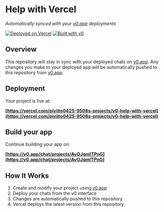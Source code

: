 # Help with Vercel

*Automatically synced with your [v0.app](https://v0.app) deployments*

[![Deployed on Vercel](https://img.shields.io/badge/Deployed%20on-Vercel-black?style=for-the-badge&logo=vercel)](https://vercel.com/piviito0425-9508s-projects/v0-help-with-vercel)
[![Built with v0](https://img.shields.io/badge/Built%20with-v0.app-black?style=for-the-badge)](https://v0.app/chat/projects/AvOJqmlTPnG)

## Overview

This repository will stay in sync with your deployed chats on [v0.app](https://v0.app).
Any changes you make to your deployed app will be automatically pushed to this repository from [v0.app](https://v0.app).

## Deployment

Your project is live at:

**[https://vercel.com/piviito0425-9508s-projects/v0-help-with-vercel](https://vercel.com/piviito0425-9508s-projects/v0-help-with-vercel)**

## Build your app

Continue building your app on:

**[https://v0.app/chat/projects/AvOJqmlTPnG](https://v0.app/chat/projects/AvOJqmlTPnG)**

## How It Works

1. Create and modify your project using [v0.app](https://v0.app)
2. Deploy your chats from the v0 interface
3. Changes are automatically pushed to this repository
4. Vercel deploys the latest version from this repository